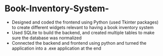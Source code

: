 # Book-Inventory-System-

- Designed and coded the frontend using Python (used Tkinter packages) to create different widgets relevant to having a book inventory system
- Used SQLite to build the backend, and created multiple tables to make sure the database was normalized
- Connected the backend and frontend using python and turned the application into a .exe application at the end

